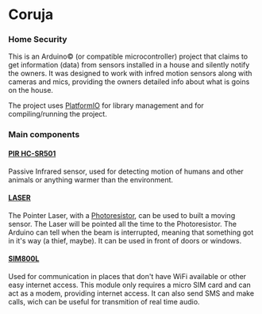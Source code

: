 # Coruja
### Home Security
This is an Arduino© (or compatible microcontroller) project that claims to get information (data) from sensors installed in a house and silently notify the owners. It was designed to work with infred motion sensors along with cameras and mics, providing the owners detailed info about what is goins on the house.

The project uses [PlatformIO](http://platformio.org/) for library management and for compiling/running the project.

### Main components

#### [PIR HC-SR501](https://wikipedia.org/wiki/Passive_infrared_sensor)
Passive Infrared sensor, used for detecting motion of humans and other animals or anything warmer than the environment.

#### [LASER](https://en.wikipedia.org/wiki/Laser_pointer)
The Pointer Laser, with a [Photoresistor](https://en.wikipedia.org/wiki/Photoresistor), can be used to built a moving sensor. The Laser will be pointed all the time to the Photoresistor. The Arduino can tell when the beam is interrupted, meaning that something got in it's way (a thief, maybe). It can be used in front of doors or windows.

#### [SIM800L](http://www.meshine-tech.com/SIM800L.html)
Used for communication in places that don't have WiFi available or other easy internet access. This module only requires a micro SIM card and can act as a modem, providing internet access. It can also send SMS and make calls, wich can be useful for transmition of real time audio.

